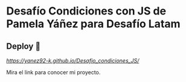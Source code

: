 # Desafío Condiciones con JS de Pamela Yáñez para Desafío Latam

## Deploy 🚀

_https://yanez92-k.github.io/Desafio_condiciones_JS/_

Mira el link para conocer mi proyecto.
